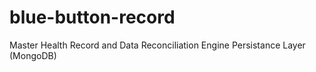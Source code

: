blue-button-record
==================

Master Health Record and Data Reconciliation Engine Persistance Layer (MongoDB)
